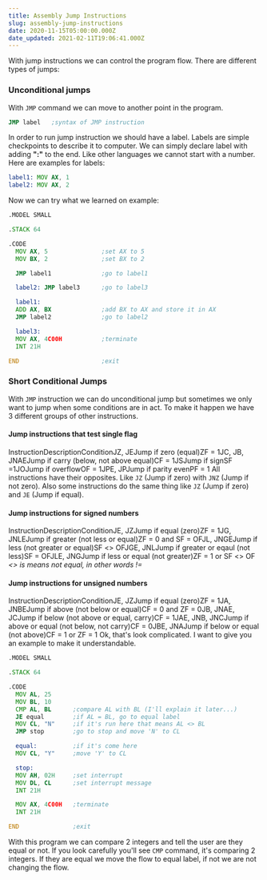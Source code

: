 ```yaml
---
title: Assembly Jump Instructions
slug: assembly-jump-instructions
date: 2020-11-15T05:00:00.000Z
date_updated: 2021-02-11T19:06:41.000Z
---
```


With jump instructions we can control the program flow. There are different types of jumps:

### Unconditional jumps

With `JMP` command we can move to another point in the program.
```asm
JMP label   ;syntax of JMP instruction
```

In order to run jump instruction we should have a label. Labels are simple checkpoints to describe it to computer. We can simply declare label with adding **":"** to the end. Like other languages we cannot start with a number. Here are examples for labels:
```asm
label1: MOV AX, 1
label2: MOV AX, 2
```

Now we can try what we learned on example:
```asm
.MODEL SMALL

.STACK 64

.CODE
  MOV AX, 5               ;set AX to 5
  MOV BX, 2               ;set BX to 2

  JMP label1              ;go to label1

  label2: JMP label3      ;go to label3

  label1:
  ADD AX, BX              ;add BX to AX and store it in AX
  JMP label2              ;go to label2

  label3:
  MOV AX, 4C00H           ;terminate
  INT 21H

END                       ;exit
```

### Short Conditional Jumps

With `JMP` instruction we can do unconditional jump but sometimes we only want to jump when some conditions are in act. To make it happen we have 3 different groups of other instructions.

#### Jump instructions that test single flag
InstructionDescriptionConditionJZ, JEJump if zero (equal)ZF = 1JC, JB, JNAEJump if carry (below, not above equal)CF = 1JSJump if signSF =1JOJump if overflowOF = 1JPE, JPJump if parity evenPF = 1
All instructions have their opposites. Like `JZ` (Jump if zero) with `JNZ` (Jump if not zero). Also some instructions do the same thing like `JZ` (Jump if zero) and `JE` (Jump if equal).

#### Jump instructions for signed numbers
InstructionDescriptionConditionJE, JZJump if equal (zero)ZF = 1JG, JNLEJump if greater (not less or equal)ZF = 0 and SF = OFJL, JNGEJump if less (not greater or equal)SF <> OFJGE, JNLJump if greater or eqaul (not less)SF = OFJLE, JNGJump if less or equal (not greater)ZF = 1 or SF <> OF
*<> is means not equal, in other words !=*

#### Jump instructions for unsigned numbers
InstructionDescriptionConditionJE, JZJump if equal (zero)ZF = 1JA, JNBEJump if above (not below or equal)CF = 0 and ZF = 0JB, JNAE, JCJump if below (not above or equal, carry)CF = 1JAE, JNB, JNCJump if above or equal (not below, not carry)CF = 0JBE, JNAJump if below or equal (not above)CF = 1 or ZF = 1
Ok, that's look complicated. I want to give you an example to make it understandable.
```asm
.MODEL SMALL

.STACK 64

.CODE
  MOV AL, 25
  MOV BL, 10
  CMP AL, BL      ;compare AL with BL (I'll explain it later...)
  JE equal        ;if AL = BL, go to equal label
  MOV CL, "N"     ;if it's run here that means AL <> BL
  JMP stop        ;go to stop and move 'N' to CL

  equal:          ;if it's come here
  MOV CL, "Y"     ;move 'Y' to CL

  stop:
  MOV AH, 02H     ;set interrupt
  MOV DL, CL      ;set interrupt message
  INT 21H

  MOV AX, 4C00H   ;terminate
  INT 21H

END               ;exit
```

With this program we can compare 2 integers and tell the user are they equal or not. If you look carefully you'll see `CMP` command, it's comparing 2 integers. If they are equal we move the flow to equal label, if not we are not changing the flow.
